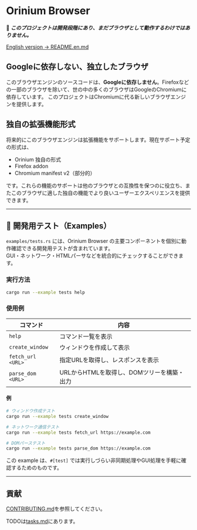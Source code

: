 # Orinium Browser
**🚧 _このプロジェクトは開発段階にあり、まだブラウザとして動作するわけではありません。_**

[English version → README.en.md](./README.en.md)

## Googleに依存しない、独立したブラウザ
このブラウザエンジンのソースコードは、**Googleに依存しません**。Firefoxなどの一部のブラウザを除いて、世の中の多くのブラウザはGoogleのChromiumに依存しています。
このプロジェクトはChromiumに代る新しいブラウザエンジンを提供します。

## 独自の拡張機能形式
将来的にこのブラウザエンジンは拡張機能をサポートします。現在サポート予定の形式は、
* Orinium 独自の形式
* Firefox addon
* Chromium manifest v2（部分的）

です。これらの機能のサポートは他のブラウザとの互換性を保つのに役立ち、またこのブラウザに適した独自の機能でより良いユーザーエクスペリエンスを提供できます。

---

## 🧪 開発用テスト（Examples）
`examples/tests.rs` には、Orinium Browser の主要コンポーネントを個別に動作確認できる開発用テストが含まれています。  
GUI・ネットワーク・HTMLパーサなどを統合的にチェックすることができます。

### 実行方法
```bash
cargo run --example tests help
```

### 使用例
| コマンド           | 内容                       |
| ----------------- | -------------------------- |
| `help`            | コマンド一覧を表示           |
| `create_window`   | ウィンドウを作成して表示      |
| `fetch_url <URL>` | 指定URLを取得し、レスポンスを表示 |
| `parse_dom <URL>` | URLからHTMLを取得し、DOMツリーを構築・出力 |

#### 例
```bash
# ウィンドウ作成テスト
cargo run --example tests create_window

# ネットワーク通信テスト
cargo run --example tests fetch_url https://example.com

# DOMパーステスト
cargo run --example tests parse_dom https://example.com
```

この example は、`#[test]` では実行しづらい非同期処理やGUI処理を手軽に確認するためのものです。

---

## 貢献
[CONTRIBUTING.md](./CONTRIBUTING.md)を参照してください。

TODOは[tasks.md](./tasks.md)にあります。
